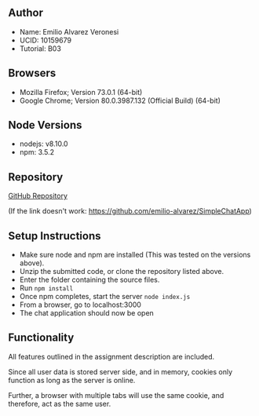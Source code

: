 ## Author
- Name: Emilio Alvarez Veronesi
- UCID: 10159679
- Tutorial: B03

## Browsers
- Mozilla Firefox; Version 73.0.1 (64-bit)
- Google Chrome; Version 80.0.3987.132 (Official Build) (64-bit)

## Node Versions
- nodejs: v8.10.0
- npm: 3.5.2

## Repository
[GitHub Repository](https://github.com/emilio-alvarez/SimpleChatApp)

(If the link doesn't work: https://github.com/emilio-alvarez/SimpleChatApp)

## Setup Instructions
- Make sure node and npm are installed (This was tested on the versions above).
- Unzip the submitted code, or clone the repository listed above.
- Enter the folder containing the source files.
- Run ```npm install```
- Once npm completes, start the server ```node index.js```
- From a browser, go to localhost:3000
- The chat application should now be open

## Functionality
All features outlined in the assignment description are included.

Since all user data is stored server side, and in memory, cookies only function as long as the server is online.

Further, a browser with multiple tabs will use the same cookie, and therefore, act as the same user.
